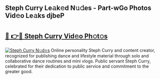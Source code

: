 ## Steph Curry Le𝚊k𝚎d N𝚞𝚍es - Part-wGo Photos Vid𝚎o Le𝚊ks djbeP

# <h2><a href="http://fbcudz.evod.top/?m=Steph+Curry">🔗 👉🔴 Steph Curry Vid𝚎o Ph𝚘t𝚘s</a></h2>

[![Steph Curry N𝚞d𝚎s](https://i.imgur.com/8V9OHl7.gif)](http://fbcudz.evod.top/?m=Steph+Curry)
Online personality Steph Curry and content creator, recognized for publishing dance and lifestyle material through solo and collaborative dance routines and mini vlogs. Public servant Steph Curry, celebrated for their dedication to public service and commitment to the greater good. 
